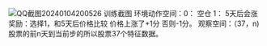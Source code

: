 ![QQ截图20240104200526](https://github.com/mingxing0769/RL_stock/assets/124433897/1d5dd1e9-80b0-4c9a-a154-21825f65df43)
训练截图
环境动作空间：0： 空仓 1： 5天后会涨 
奖励：选择1，和5天后价格比较  价格上涨了+1分  否则-1分。
观察空间：（37，n)股票的前n天到当前步的所以股票37个特征数据。
